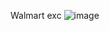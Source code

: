 Walmart exc
![image](https://github.com/Alfaz4U/Excel_Project/assets/149190672/076db0df-fe4a-4f8a-a11a-2c31fa553fe1)
